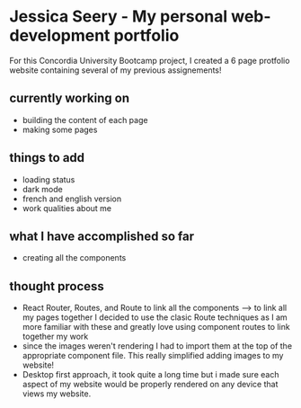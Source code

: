 # Jessica Seery - My personal web-development portfolio

For this Concordia University Bootcamp project, I created a 6 page protfolio website containing several of my previous assignements!

## currently working on
- building the content of each page
- making some pages 

## things to add
- loading status
- dark mode
- french and english version
- work qualities about me

## what I have accomplished so far
- creating all the components

## thought process
- React Router, Routes, and Route to link all the components --> to link all my pages together I decided to use the clasic Route techniques as I am more familiar with these and greatly love using component routes to link together my work
- since the images weren't rendering I had to import them at the top of the appropriate component file. This really simplified adding images to my website!
- Desktop first approach, it took quite a long time but i made sure each aspect of my website would be properly rendered on any device that views my website.